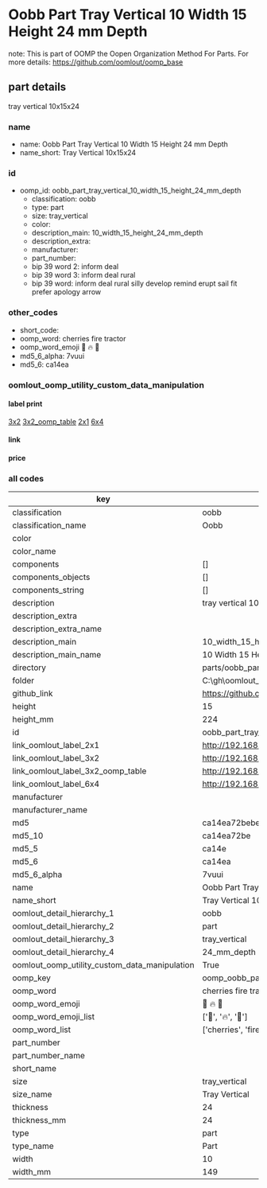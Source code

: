 # Oobb Part Tray Vertical 10 Width 15 Height 24 mm Depth  

note: This is part of OOMP the Oopen Organization Method For Parts. For more details: https://github.com/oomlout/oomp_base

##  part details
  



tray vertical 10x15x24



### name
* name: Oobb Part Tray Vertical 10 Width 15 Height 24 mm Depth
* name_short: Tray Vertical 10x15x24 
### id
* oomp_id: oobb_part_tray_vertical_10_width_15_height_24_mm_depth
  * classification: oobb
  * type: part
  * size: tray_vertical
  * color: 
  * description_main: 10_width_15_height_24_mm_depth
  * description_extra: 
  * manufacturer: 
  * part_number: 
  * bip 39 word 2: inform deal
  * bip 39 word 3: inform deal rural
  * bip 39 word: inform deal rural silly develop remind erupt sail fit prefer apology arrow

### other_codes
* short_code: 
* oomp_word: cherries fire tractor
* oomp_word_emoji :cherries: :fire: :tractor:
* md5_6_alpha: 7vuui
* md5_6: ca14ea






### oomlout_oomp_utility_custom_data_manipulation
#### label print
[3x2](http://192.168.1.245:1112/?label=oomp%207vuui)
[3x2_oomp_table](http://192.168.1.108:1112/?label=oomp%207vuui)
[2x1](http://192.168.1.242:1112/?label=oomp%207vuui)
[6x4](http://192.168.1.55:1112/?label=oomp%207vuui)    

#### link

                              

#### price







### all codes 
| key | value |  
| --- | --- |  
| classification | oobb |  
| classification_name | Oobb |  
| color |  |  
| color_name |  |  
| components | [] |  
| components_objects | [] |  
| components_string | [] |  
| description | tray vertical 10x15x24 |  
| description_extra |  |  
| description_extra_name |  |  
| description_main | 10_width_15_height_24_mm_depth |  
| description_main_name | 10 Width 15 Height 24 mm Depth |  
| directory | parts/oobb_part_tray_vertical_10_width_15_height_24_mm_depth |  
| folder | C:\gh\oomlout_oobb_version_4_generated_parts\parts\oobb_part_tray_vertical_10_width_15_height_24_mm_depth |  
| github_link | https://github.com/oomlout/oomlout_oomp_part_src/tree/main/parts/oobb_part_tray_vertical_10_width_15_height_24_mm_depth |  
| height | 15 |  
| height_mm | 224 |  
| id | oobb_part_tray_vertical_10_width_15_height_24_mm_depth |  
| link_oomlout_label_2x1 | http://192.168.1.242:1112/?label=oomp%207vuui |  
| link_oomlout_label_3x2 | http://192.168.1.245:1112/?label=oomp%207vuui |  
| link_oomlout_label_3x2_oomp_table | http://192.168.1.108:1112/?label=oomp%207vuui |  
| link_oomlout_label_6x4 | http://192.168.1.55:1112/?label=oomp%207vuui |  
| manufacturer |  |  
| manufacturer_name |  |  
| md5 | ca14ea72bebe299ed71e4c8b7b0e0b9c |  
| md5_10 | ca14ea72be |  
| md5_5 | ca14e |  
| md5_6 | ca14ea |  
| md5_6_alpha | 7vuui |  
| name | Oobb Part Tray Vertical 10 Width 15 Height 24 mm Depth |  
| name_short | Tray Vertical 10x15x24  |  
| oomlout_detail_hierarchy_1 | oobb |  
| oomlout_detail_hierarchy_2 | part |  
| oomlout_detail_hierarchy_3 | tray_vertical |  
| oomlout_detail_hierarchy_4 | 24_mm_depth |  
| oomlout_oomp_utility_custom_data_manipulation | True |  
| oomp_key | oomp_oobb_part_tray_vertical_10_width_15_height_24_mm_depth |  
| oomp_word | cherries fire tractor |  
| oomp_word_emoji | :cherries: :fire: :tractor: |  
| oomp_word_emoji_list | [':cherries:', ':fire:', ':tractor:'] |  
| oomp_word_list | ['cherries', 'fire', 'tractor'] |  
| part_number |  |  
| part_number_name |  |  
| short_name |  |  
| size | tray_vertical |  
| size_name | Tray Vertical |  
| thickness | 24 |  
| thickness_mm | 24 |  
| type | part |  
| type_name | Part |  
| width | 10 |  
| width_mm | 149 |  
